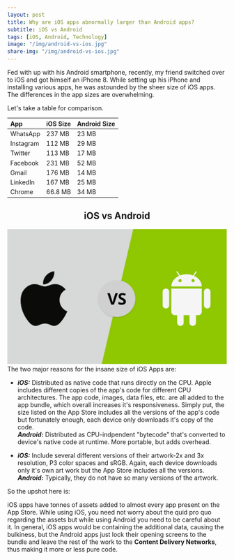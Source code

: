 ```yaml
---
layout: post
title: Why are iOS apps abnormally larger than Android apps?
subtitle: iOS vs Android
tags: [iOS, Android, Technology]
image: "/img/android-vs-ios.jpg"
share-img: "/img/android-vs-ios.jpg"
---
```

Fed with up with his Android smartphone, recently, my friend switched over to iOS and got himself an iPhone 8. While setting up his iPhone and installing various apps, he was astounded by the sheer size of iOS apps. The differences in the app sizes are overwhelming.

Let's take a table for comparison.

| App | iOS Size | Android Size |
| :------ |:--- | :--- |
| WhatsApp | 237 MB | 23 MB |
| Instagram | 112 MB | 29 MB |
| Twitter | 113 MB | 17 MB |
| Facebook | 231 MB | 52 MB |
| Gmail | 176 MB | 14 MB |
| LinkedIn | 167 MB | 25 MB |
| Chrome | 66.8 MB | 34 MB |

<center>
<h2>iOS vs Android</h2>
<img src="/img/android_vs_ios.png">
</center>
The two major reasons for the insane size of iOS Apps are:

- ***iOS:*** Distributed as native code that runs directly on the CPU. Apple includes different copies of the app's code for different CPU architectures. The app code, images, data files, etc. are all added to the app bundle, which overall increases it's responsiveness. Simply put, the size listed on the App Store includes all the versions of the app's code but fortunately enough, each device only downloads it's copy of the code.<br>
***Android:*** Distributed as CPU-indpendent "bytecode" that's converted to device's native code at runtime. More portable, but adds overhead.

- ***iOS:*** Include several different versions of their artwork-2x and 3x resolution, P3 color spaces and sRGB. Again, each device downloads only it's own art work but the App Store includes all the versions.<br>
***Android:*** Typically, they do not have so many versions of the artwork.

So the upshot here is:

iOS apps have tonnes of assets added to almost every app present on the App Store. While using iOS, you need not worry about the quid pro quo regarding the assets but while using Android you need to be careful about it. In general, iOS apps would be containing the additional data, causing the bulkiness, but the Android apps just lock their opening screens to the bundle and leave the rest of the work to the **Content Delivery Networks**, thus making it more or less pure code.  
